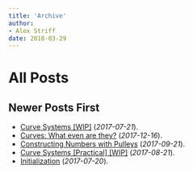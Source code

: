 ```yaml
---
title: 'Archive'
author:
- Alex Striff
date: 2018-03-29
---
```


All Posts
=========

Newer Posts First
-----------------

- [Curve Systems [WIP]](/cs.html) (*2017-07-21*).
- [Curves: What even are they?](/mitty.html) (*2017-12-16*).
- [Constructing Numbers with Pulleys](/pulley.html) (*2017-09-21*).
- [Curve Systems [Practical] [WIP]](/csp.html) (*2017-08-21*).
- [Initialization](/init.html) (*2017-07-20*).

